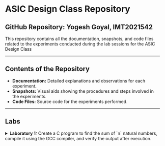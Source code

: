 # ASIC Design Class Repository

## GitHub Repository: Yogesh Goyal, IMT2021542

This repository contains all the documentation, snapshots, and code files related to the experiments conducted during the lab sessions for the ASIC Design Class

---

## Contents of the Repository

- **Documentation:** Detailed explanations and observations for each experiment.
- **Snapshots:** Visual aids showing the procedures and steps involved in the experiments.
- **Code Files:** Source code for the experiments performed.

---

## Labs
<details>
<summary><strong>Laboratory 1:</strong> Create a C program to find the sum of `n` natural numbers, compile it using the GCC compiler, and verify the output after execution.</summary>

### Step-by-Step Procedure:

**Step 1:** Create a new `sum1ton.c` file in the specified directory (asic_flow) in a Linux environment using gedit editor.
![Step 1](./Lab1/1.png)

Save your C program
![2.png](./Lab1/2.png)

**Step 1:** Compile the source code `sum1ton.c` using gcc compiler(gcc sum1ton.c) which will generate an executable a.out file. Run the executable in terminal window to view the output.
![3.png](./Lab1/3.png)




